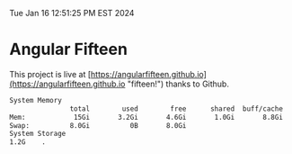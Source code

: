 Tue Jan 16 12:51:25 PM EST 2024

# Angular Fifteen


This project is live at [https://angularfifteen.github.io](https://angularfifteen.github.io "fifteen!") thanks to Github.

```bash
System Memory
               total        used        free      shared  buff/cache   available
Mem:            15Gi       3.2Gi       4.6Gi       1.0Gi       8.8Gi        12Gi
Swap:          8.0Gi          0B       8.0Gi
System Storage
1.2G	.
```
